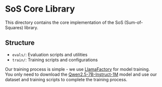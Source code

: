 # SoS Core Library

This directory contains the core implementation of the SoS (Sum-of-Squares) library.

## Structure

- `evals/`: Evaluation scripts and utilities
- `train/`: Training scripts and configurations

Our training process is simple - we use [LlamaFactory](https://github.com/hiyouga/LLaMA-Factory/) for model training. You only need to download the [Qwen2.5-7B-Instruct-1M](https://huggingface.co/Qwen/Qwen2.5-7B-Instruct-1M) model and use our dataset and training scripts to complete the training process.
